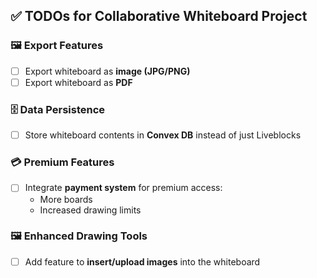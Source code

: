 ## ✅ TODOs for Collaborative Whiteboard Project

### 🖼 Export Features
- [ ] Export whiteboard as **image (JPG/PNG)**
- [ ] Export whiteboard as **PDF**

### 🗄 Data Persistence
- [ ] Store whiteboard contents in **Convex DB** instead of just Liveblocks

### 💳 Premium Features
- [ ] Integrate **payment system** for premium access:
  - More boards
  - Increased drawing limits

### 🖼 Enhanced Drawing Tools
- [ ] Add feature to **insert/upload images** into the whiteboard

